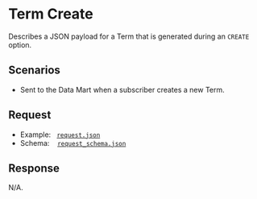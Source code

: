 # Term Create

Describes a JSON payload for a Term that is generated during an `CREATE` option.

## Scenarios

- Sent to the Data Mart when a subscriber creates a new Term.

## Request

- Example:&nbsp;&nbsp;&nbsp;[`request.json`](request.json)
- Schema:&nbsp;&nbsp;&nbsp;&nbsp;[`request_schema.json`](request_schema.json)

## Response

N/A.
